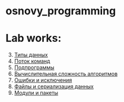 # osnovy_programming


# Lab works:

3. [Типы данных](https://github.com/SvetlanaSel/osnovy_programming/commit/b44852ac1240d3bc886a9a4769b3167adbd8e289)
4. [Поток команд](lab4.ipynb)
5. [Подпрограммы](lab5.ipynb)
6. [Вычислительная сложность алгоритмов](lab6_ipyn.ipynb)
7. [Ошибки и исключения]()
8. [Файлы и сериализация данных]()
9. [Модули и пакеты]()

